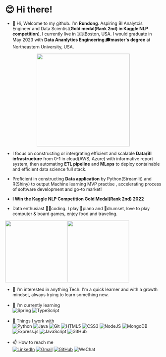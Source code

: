 # 😊 Hi there!

- 👋 Hi, Welcome to my github. I’m **Rundong**. Aspiring BI Analytcis Engineer and Data Scientist(**Gold medal(Rank 2nd) in Kaggle NLP competition**), I currently live in 🇺🇸Boston, USA. I would graduate in May 2023 with **Data Ananlytics Engineering 🎓master's degree** at Northeastern University, USA.

<div id="header" align="center">
  <img src="https://media.giphy.com/media/dyzew7Py7bnW9DiJJj/giphy.gif" width="300"/>
</div>

- I focus on constructing or intergrating efficient and scalable **Data/BI infrastructure** from 0-1 in cloud(AWS, Azure) with informative report system, then automating **ETL pipeline** and **MLops** to deploy containable and efficient data science full stack.
- Proficient in constructing **Data application** by Python(Streamlit) and R(Shiny) to output Machine learning MVP practise , accelerating process of software development and go-to market!


- **I Win the Kaggle NLP Competition Gold Medal(Rank 2nd) 2022**
- Data enthusiast 👩‍💻coding. I play 🎹piano and 🥁drumset, love to play computer & board games, enjoy food and traveling.<br>

<img src="https://cdn.pixabay.com/photo/2014/06/13/00/16/figure-367946_960_720.png" height="200"><img src="https://cdn.pixabay.com/photo/2018/09/24/08/31/pixel-cells-3699334_960_720.png" height="200"><br>

- 👀 I’m interested in anything Tech. I'm a quick learner and with a growth mindset, always trying to learn something new.<br><br>
- 🌱 I’m currently learning <br>
![Spring](https://img.shields.io/badge/spring-%236DB33F.svg?style=for-the-badge&logo=spring&logoColor=white) 
![TypeScript](https://img.shields.io/badge/typescript-%23007ACC.svg?style=for-the-badge&logo=typescript&logoColor=white)<br><br>
- 🔧 Things I work with <br> 
![Python](https://img.shields.io/badge/python-3670A0?style=for-the-badge&logo=python&logoColor=ffdd54)
![Java](https://img.shields.io/badge/java-%23ED8B00.svg?style=for-the-badge&logo=java&logoColor=white)
![Git](https://img.shields.io/badge/git-%23F05033.svg?style=for-the-badge&logo=git&logoColor=white)
![HTML5](https://img.shields.io/badge/html5-%23E34F26.svg?style=for-the-badge&logo=html5&logoColor=white)
![CSS3](https://img.shields.io/badge/css3-%231572B6.svg?style=for-the-badge&logo=css3&logoColor=white)
![NodeJS](https://img.shields.io/badge/node.js-6DA55F?style=for-the-badge&logo=node.js&logoColor=white)
![MongoDB](https://img.shields.io/badge/MongoDB-%234ea94b.svg?style=for-the-badge&logo=mongodb&logoColor=white)
![Express.js](https://img.shields.io/badge/express.js-%23404d59.svg?style=for-the-badge&logo=express&logoColor=%2361DAFB)
![JavaScript](https://img.shields.io/badge/javascript-%23323330.svg?style=for-the-badge&logo=javascript&logoColor=%23F7DF1E)
![GitHub](https://img.shields.io/badge/github-%23121011.svg?style=for-the-badge&logo=github&logoColor=white)<br><br>
- 📫 How to reach me <br>
<a href="https://www.linkedin.com/in/raydenxu/">![LinkedIn](https://img.shields.io/badge/LinkedIn-0077B5?style=plastic&logo=linkedin&logoColor=white)</a>
<a href="mailto:rexanderxu@gmail.com">![Gmail](https://img.shields.io/badge/Gmail-D14836?style=plastic&logo=gmail&logoColor=white)</a>
<a href="https://github.com/Rayden-Xu">![GitHub](https://img.shields.io/badge/github-%23121011.svg?style=plastic&logo=github&logoColor=white)</a>
![WeChat](https://img.shields.io/badge/WeChat-07C160?style=plastic&logo=wechat&logoColor=white)

